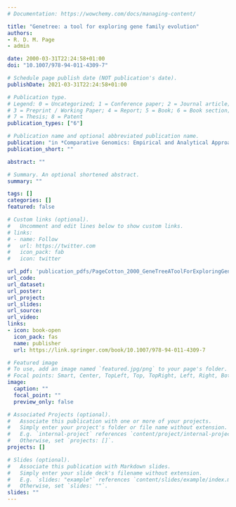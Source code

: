```yaml
---
# Documentation: https://wowchemy.com/docs/managing-content/

title: "Genetree: a tool for exploring gene family evolution"
authors:
- R. D. M. Page
- admin

date: 2000-03-31T22:24:58+01:00
doi: "10.1007/978-94-011-4309-7"

# Schedule page publish date (NOT publication's date).
publishDate: 2021-03-31T22:24:58+01:00

# Publication type.
# Legend: 0 = Uncategorized; 1 = Conference paper; 2 = Journal article;
# 3 = Preprint / Working Paper; 4 = Report; 5 = Book; 6 = Book section;
# 7 = Thesis; 8 = Patent
publication_types: ["6"]

# Publication name and optional abbreviated publication name.
publication: "in *Comparative Genomics: Empirical and Analytical Approaches to Gene Order Dynamics, Map Alignment and the Evolution of Gene Families*, D. Sankoff and J. H. Nadeau (eds.)"
publication_short: ""

abstract: ""

# Summary. An optional shortened abstract.
summary: ""

tags: []
categories: []
featured: false

# Custom links (optional).
#   Uncomment and edit lines below to show custom links.
# links:
# - name: Follow
#   url: https://twitter.com
#   icon_pack: fab
#   icon: twitter

url_pdf: 'publication_pdfs/PageCotton_2000_GeneTreeAToolForExploringGeneFamilyEvolution_DCAFbook.pdf'
url_code:
url_dataset:
url_poster:
url_project:
url_slides:
url_source:
url_video:
links:
- icon: book-open
  icon_pack: fas
  name: publisher
  url: https://link.springer.com/book/10.1007/978-94-011-4309-7

# Featured image
# To use, add an image named `featured.jpg/png` to your page's folder. 
# Focal points: Smart, Center, TopLeft, Top, TopRight, Left, Right, BottomLeft, Bottom, BottomRight.
image:
  caption: ""
  focal_point: ""
  preview_only: false

# Associated Projects (optional).
#   Associate this publication with one or more of your projects.
#   Simply enter your project's folder or file name without extension.
#   E.g. `internal-project` references `content/project/internal-project/index.md`.
#   Otherwise, set `projects: []`.
projects: []

# Slides (optional).
#   Associate this publication with Markdown slides.
#   Simply enter your slide deck's filename without extension.
#   E.g. `slides: "example"` references `content/slides/example/index.md`.
#   Otherwise, set `slides: ""`.
slides: ""
---
```

